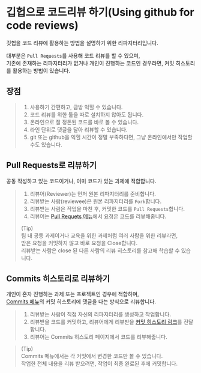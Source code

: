 깁헙으로 코드리뷰 하기(Using github for code reviews)
=====================================================

깃헙을 코드 리뷰에 활용하는 방법을 설명하기 위한 리파지터리입니다.  

대부분은 `Pull Requests`를 사용해 코드 리뷰를 할 수 있으며,  
기존에 존재하는 리파지터리가 없거나 개인이 진행하는 코드인 경우라면, 커밋 히스토리를 활용하는 방법이 있습니다.

## 장점
>1. 사용하기 간편하고, 금방 익힐 수 있습니다.
>2. 코드 리뷰를 위한 툴을 따로 설치하지 않아도 됩니다.  
>3. 온라인으로 잘 정돈된 코드를 바로 볼 수 있습니다.
>4. 라인 단위로 댓글을 달아 리뷰할 수 있습니다.
>5. git 또는 github을 익힐 시간이 정말 부족하다면, 그냥 온라인에서만 작업할 수도 있습니다.


## Pull Requests로 리뷰하기
공동 작성하고 있는 코드이거나, 이미 코드가 있는 과제에 적합합니다.

>1. 리뷰어(Reviewer)는 먼저 원본 리파지터리를 준비합니다.
>2. 리뷰받는 사람(reviewee)은 원본 리파지터리를 `Fork`합니다.
>3. 리뷰받는 사람은 작업을 마친 후, 커밋한 코드를 `Pull Requests`합니다.
>4. 리뷰어는 [Pull Requets 메뉴](https://github.com/ohgyun/using-github-for-code-reviews/pulls)에서 요청온 코드를 리뷰해줍니다.
>
> (Tip)  
> 팀 내 공동 과제이거나 교육을 위한 과제처럼 여러 사람을 위한 리뷰라면,  
> 받은 요청을 커밋하지 않고 바로 요청을 Close합니다.  
> 리뷰받는 사람은 close 된 다른 사람의 리뷰 히스토리를 참고해 학습할 수 있습니다.


## Commits 히스토리로 리뷰하기
개인이 혼자 진행하는 과제 또는 프로젝트인 경우에 적합하며,  
[Commits 메뉴](https://github.com/ohgyun/using-github-for-code-reviews/commits/master)의 커밋 히스토리에 댓글을 다는 방식으로 리뷰합니다.

>1. 리뷰받는 사람이 직접 자신의 리파지터리를 생성하고 작업합니다.
>2. 리뷰받을 코드를 커밋하고, 리뷰어에게 리뷰받을 [커밋 히스토리 링크](https://github.com/ohgyun/using-github-for-code-reviews/commit/8a85b15805237214aea83a1131f0548b3b69a2d8)를 전달합니다.
>3. 리뷰어는 Commits 히스토리 페이지에서 코드를 리뷰해줍니다.

> (Tip)  
> Commits 메뉴에서는 각 커밋에서 변경한 코드만 볼 수 있습니다.  
> 작업한 전체 내용을 리뷰 받으려면, 작업이 최종 완료된 후에 커밋합니다.
